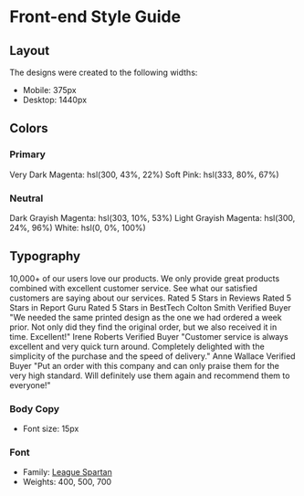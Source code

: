 # Front-end Style Guide

## Layout

The designs were created to the following widths:

- Mobile: 375px
- Desktop: 1440px

## Colors

### Primary

Very Dark Magenta: hsl(300, 43%, 22%)
Soft Pink: hsl(333, 80%, 67%)

### Neutral

Dark Grayish Magenta: hsl(303, 10%, 53%)
Light Grayish Magenta: hsl(300, 24%, 96%)
White: hsl(0, 0%, 100%)

## Typography

10,000+ of our users love our products. We only provide great products
combined with excellent customer service. See what our satisfied customers
are saying about our services. Rated 5 Stars in Reviews Rated 5 Stars in
Report Guru Rated 5 Stars in BestTech Colton Smith Verified Buyer "We needed
the same printed design as the one we had ordered a week prior. Not only did
they find the original order, but we also received it in time. Excellent!"
Irene Roberts Verified Buyer "Customer service is always excellent and very
quick turn around. Completely delighted with the simplicity of the purchase
and the speed of delivery." Anne Wallace Verified Buyer "Put an order with
this company and can only praise them for the very high standard. Will
definitely use them again and recommend them to everyone!"

### Body Copy

- Font size: 15px

### Font

- Family: [League Spartan](https://fonts.google.com/specimen/League+Spartan)
- Weights: 400, 500, 700
